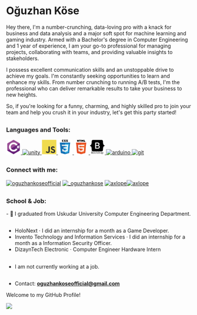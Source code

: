 <h1 align="left">Oğuzhan Köse</h1>
<p align="left">

Hey there, I'm a number-crunching, data-loving pro with a knack for business and data analysis and a major soft spot for machine learning and gaming industry. Armed with a Bachelor's degree in Computer Engineering and 1 year of experience, I am your go-to professional for managing projects, collaborating with teams, and providing valuable insights to stakeholders.

I possess excellent communication skills and an unstoppable drive to achieve my goals. I'm constantly seeking opportunities to learn and enhance my skills. From number crunching to running A/B tests, I'm the professional who can deliver remarkable results to take your business to new heights.

So, if you're looking for a funny, charming, and highly skilled pro to join your team and help you crush it in your industry, let's get this party started!
##
<h3 align="left">Languages and Tools:</h3>
<p align="left"> 
<a href="https://www.w3schools.com/cs/" target="_blank" rel="noreferrer"> <img src="https://raw.githubusercontent.com/devicons/devicon/master/icons/csharp/csharp-original.svg" alt="csharp" width="40" height="40"/> </a> <a href="https://unity.com/" target="_blank" rel="noreferrer"> <img src="https://www.vectorlogo.zone/logos/unity3d/unity3d-icon.svg" alt="unity" width="40" height="40"/> </a> <a href="https://developer.mozilla.org/en-US/docs/Web/JavaScript" target="_blank" rel="noreferrer"> <img src="https://raw.githubusercontent.com/devicons/devicon/master/icons/javascript/javascript-original.svg" alt="javascript" width="40" height="40"/> </a> <a href="https://www.w3schools.com/css/" target="_blank" rel="noreferrer"> <img src="https://raw.githubusercontent.com/devicons/devicon/master/icons/css3/css3-original-wordmark.svg" alt="css3" width="40" height="40"/> </a> <a href="https://www.w3.org/html/" target="_blank" rel="noreferrer"> <img src="https://raw.githubusercontent.com/devicons/devicon/master/icons/html5/html5-original-wordmark.svg" alt="html5" width="40" height="40"/> </a> <a href="https://getbootstrap.com" target="_blank" rel="noreferrer"> <img src="https://raw.githubusercontent.com/devicons/devicon/master/icons/bootstrap/bootstrap-plain-wordmark.svg" alt="bootstrap" width="40" height="40"/> </a> <a href="https://www.arduino.cc/" target="_blank" rel="noreferrer"> <img src="https://cdn.worldvectorlogo.com/logos/arduino-1.svg" alt="arduino" width="40" height="40"/> </a> <a href="https://git-scm.com/" target="_blank" rel="noreferrer"> <img src="https://www.vectorlogo.zone/logos/git-scm/git-scm-icon.svg" alt="git" width="40" height="40"/> </a>

##

<h3 align="left">Connect with me:</h3>
<p align="left">
<a href="https://linkedin.com/in/oguzhankoseofficial" target="blank"><img align="center" src="https://raw.githubusercontent.com/rahuldkjain/github-profile-readme-generator/master/src/images/icons/Social/linked-in-alt.svg" alt="oguzhankoseofficial" height="30" width="40" /></a>
<a href="https://instagram.com/_oguzhankose" target="blank"><img align="center" src="https://raw.githubusercontent.com/rahuldkjain/github-profile-readme-generator/master/src/images/icons/Social/instagram.svg" alt="_oguzhankose" height="30" width="40" /></a>
<a href="https://www.hackerrank.com/axlope" target="blank"><img align="center" src="https://raw.githubusercontent.com/rahuldkjain/github-profile-readme-generator/master/src/images/icons/Social/hackerrank.svg" alt="axlope" height="30" width="40" /></a><a href="https://app.patika.dev/axlope" target="blank"><img align="center" src="https://global-uploads.webflow.com/6097e0eca1e87557da031fef/609859a191abe5d64b17fed3_Patika%20logo.png" alt="axlope" height="30" width="40" /></a>
</p>

##

<h3 align="left">School & Job:</h3>
<p align="left">
- 🏫 I graduated from Uskudar University Computer Engineering Department.

##

- HoloNext · I did an internship for a month as a Game Developer.
- Invento Technology and Information Services · I did an internship for a month as a Information Security Officer.
- DizaynTech Electronic · Computer Engineer Hardware Intern

##

- I am not currently working at a job.

##

- Contact: **oguzhankoseofficial@gmail.com**

Welcome to my GitHub Profile!

![](https://komarev.com/ghpvc/?username=your-github-username)

